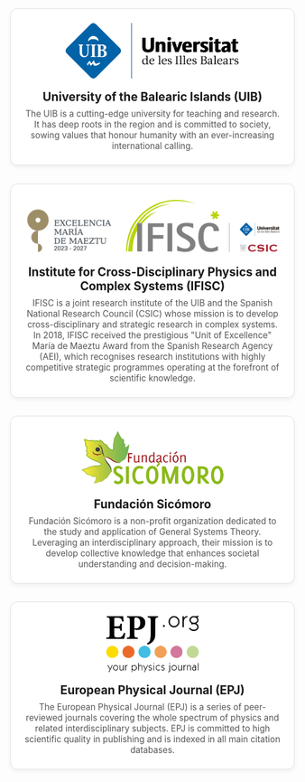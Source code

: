 <style>
.sponsor-container {
  display: flex;
  flex-direction: column;
  gap: 2rem;
  margin-top: 2rem;
}

.sponsor-card {
  display: flex;
  flex-direction: column;
  align-items: center;
  border: 1px solid #e0e0e0;
  border-radius: 12px;
  padding: 1.5rem;
  box-shadow: 0 4px 8px rgba(0,0,0,0.05);
  background-color: #fff;
  transition: transform 0.2s ease;
  text-align: center;
}

.sponsor-card:hover {
  transform: translateY(-4px);
}

.sponsor-logo { 
  max-width: 450px; 
  margin-bottom: 1rem; 
}

.sponsor-logo img {
  height: 100px;     /* fixes height */
  width: auto;       /* keep aspect ratio */
  object-fit: contain;
}

.sponsor-details h3 {
  margin: 0 0 0.5rem;
  font-size: 1.3rem;
}

.sponsor-details p {
  margin: 0;
  color: #555;
  font-size: 0.95rem;
}

.sponsor-link {
  text-decoration: none;
  color: inherit;
}
</style>

<div class="sponsor-container">

  <a class="sponsor-link" href="https://www.uib.eu/" target="_blank">
    <div class="sponsor-card">
      <div class="sponsor-logo">
        <img src="/assets/image26/sponsors/uib.png" alt="University of the Balearic Islands logo">
      </div>
      <div class="sponsor-details">
        <h3>University of the Balearic Islands (UIB)</h3>
        <p>The UIB is a cutting-edge university for teaching and research. It has deep roots in the region and is committed to society, sowing values that honour humanity with an ever-increasing international calling.</p>
      </div>
    </div>
  </a>

  <a class="sponsor-link" href="https://ifisc.uib-csic.es/en/" target="_blank">
      <div class="sponsor-card">
        <div class="sponsor-logo">
          <img src="/assets/image26/sponsors/ifisc.png" alt="IFISC logo">
        </div>
        <div class="sponsor-details">
          <h3>Institute for Cross-Disciplinary Physics and Complex Systems (IFISC)</h3>
          <p>IFISC is a joint research institute of the UIB and the Spanish National Research Council (CSIC) whose mission is to develop cross-disciplinary and strategic research in complex systems. In 2018, IFISC received the prestigious "Unit of Excellence" María de Maeztu Award from the Spanish Research Agency (AEI), which recognises research institutions with highly competitive strategic programmes operating at the forefront of scientific knowledge.</p>
        </div>
      </div>
  </a>

  <a class="sponsor-link" href="https://www.fundacionsicomoro.org/" target="_blank">
    <div class="sponsor-card">
      <div class="sponsor-logo">
        <img src="/assets/image26/sponsors/sicomoro.png" alt="Fundación Sicomoro logo">
      </div>
      <div class="sponsor-details">
        <h3>Fundación Sicómoro</h3>
        <p>Fundación Sicómoro is a non-profit organization dedicated to the study and application of General Systems Theory. Leveraging an interdisciplinary approach, their mission is to develop collective knowledge that enhances societal understanding and decision-making.</p>
      </div>
    </div>
  </a>

  <a class="sponsor-link" href="https://www.epj.org/" target="_blank">
    <div class="sponsor-card">
      <div class="sponsor-logo">
        <img src="/assets/image26/sponsors/EPJ.png" alt="European Physical Journal (EPJ)">
      </div>
      <div class="sponsor-details">
        <h3>European Physical Journal (EPJ)</h3>
        <p>The European Physical Journal (EPJ) is a series of peer-reviewed journals covering the whole spectrum of physics and related interdisciplinary subjects. EPJ is committed to high scientific quality in publishing and is indexed in all main citation databases.</p>
      </div>
    </div>
  </a>

</div>
